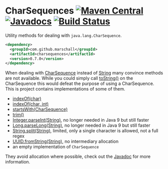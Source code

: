 CharSequences [![Maven Central](https://maven-badges.herokuapp.com/maven-central/com.github.marschall/charsequences/badge.svg)](https://maven-badges.herokuapp.com/maven-central/com.github.marschall/charsequences) [![Javadocs](https://www.javadoc.io/badge/com.github.marschall/charsequences.svg)](https://www.javadoc.io/doc/com.github.marschall/charsequences) [![Build Status](https://travis-ci.org/marschall/charsequences.svg?branch=master)](https://travis-ci.org/marschall/charsequences)
=============

Utility methods for dealing with `java.lang.CharSequence`. 

```xml
<dependency>
  <groupId>com.github.marschall</groupId>
  <artifactId>charsequences</artifactId>
  <version>0.7.0</version>
</dependency>
```

When dealing with [CharSequence](https://docs.oracle.com/javase/8/docs/api/java/lang/CharSequence.html) instead of [String](https://docs.oracle.com/javase/8/docs/api/java/lang/String.html) many convince methods are not available. While you could simply call [toString()](https://docs.oracle.com/javase/9/docs/api/java/lang/CharSequence.html#toString--) on the CharSequence this would defeat the purpose of using a CharSequence. This is project contains implementations of some of them.

 - [indexOf(char)](https://docs.oracle.com/en/java/javase/11/docs/api/java.base/java/lang/String.html#indexOf(int))
 - [indexOf(char, int)](https://docs.oracle.com/en/java/javase/11/docs/api/java.base/java/lang/String.html#indexOf(int,int))
 - [startsWith(CharSequence)](https://docs.oracle.com/en/java/javase/11/docs/api/java.base/java/lang/String.html#startsWith(java.lang.String))
 - [trim()](https://docs.oracle.com/en/java/javase/11/docs/api/java.base/java/lang/String.html#trim())
 - [Integer.parseInt(String)](https://docs.oracle.com/en/java/javase/11/docs/api/java.base/java/lang/Integer.html#parseInt(java.lang.String)), no longer needed in Java 9 but still faster
 - [Long.parseLong(String)](https://docs.oracle.com/en/java/javase/11/docs/api/java.base/java/lang/Long.html#parseLong(java.lang.String)), no longer needed in Java 9 but still faster
 - [String.split(String)](https://docs.oracle.com/en/java/javase/11/docs/api/java.base/java/lang/String.html#split(java.lang.String)), limited, only a single character is allowed, not a full regex
 - [UUID.fromString(String)](https://docs.oracle.com/en/java/javase/11/docs/api/java.base/java/util/UUID.html#fromString(java.lang.String)), no intermediary allocation
 - an empty implementation of `CharSequence`

They avoid allocation where possible, check out the [Javadoc](http://www.javadoc.io/doc/com.github.marschall/charsequences) for more information.

